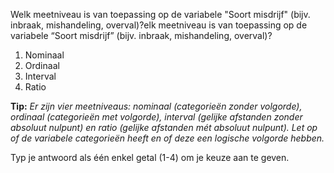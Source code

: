Welk meetniveau is van toepassing op de variabele "Soort misdrijf" (bijv. inbraak, mishandeling, overval)?elk meetniveau is van toepassing op de variabele “Soort misdrijf” (bijv. inbraak, mishandeling, overval)?

1.	Nominaal
2.	Ordinaal
3.	Interval
4.	Ratio

**Tip:** *Er zijn vier meetniveaus: nominaal (categorieën zonder volgorde), ordinaal (categorieën met volgorde), interval (gelijke afstanden zonder absoluut nulpunt) en ratio (gelijke afstanden mét absoluut nulpunt). Let op of de variabele categorieën heeft en of deze een logische volgorde hebben.*

Typ je antwoord als één enkel getal (1-4) om je keuze aan te geven.

